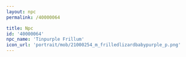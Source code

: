 ```yaml
---
layout: npc
permalink: /40000064

title: Npc
id: '40000064'
npc_name: 'Tinpurple Frillum'
icon_url: 'portrait/mob/21000254_m_frilledlizardbabypurple_p.png'
---
```

